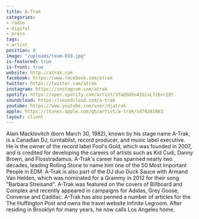```yaml
---
title: A-Trak
categories:
- radio
- digital
- press
tags:
- artist
position: 0
image: "/uploads/team-010.jpg"
is-featured: true
is-front: true
website: http://atrak.com
facebook: https://www.facebook.com/atrak
twitter: https://twitter.com/atrak
instagram: https://instagram.com/atrak
spotify: https://open.spotify.com/artist/3TaUSUXn41GixL7zbvrIDt
soundcloud: https://soundcloud.com/a-trak
youtube: https://www.youtube.com/user/djatrak
apple: https://itunes.apple.com/gb/artist/a-trak/id70281883
layout: client
---
```


Alain Macklovitch (born March 30, 1982), known by his stage name A-Trak, is a Canadian DJ, turntablist, record producer, and music label executive. He is the owner of the record label Fool's Gold, which was founded in 2007, and is credited for developing the careers of artists such as Kid Cudi, Danny Brown, and Flosstradamus. A-Trak's career has spanned nearly two decades, leading Rolling Stone to name him one of the 50 Most Important People in EDM. A-Trak is also part of the DJ duo Duck Sauce with Armand Van Helden, which was nominated for a Grammy in 2012 for their song "Barbara Streisand". A-Trak was featured on the covers of Billboard and Complex and recently appeared in campaigns for Adidas, Grey Goose, Converse and Cadillac. A-Trak has also penned a number of articles for the The Huffington Post and owns the travel website Infinite Legroom. After residing in Brooklyn for many years, he now calls Los Angeles home.